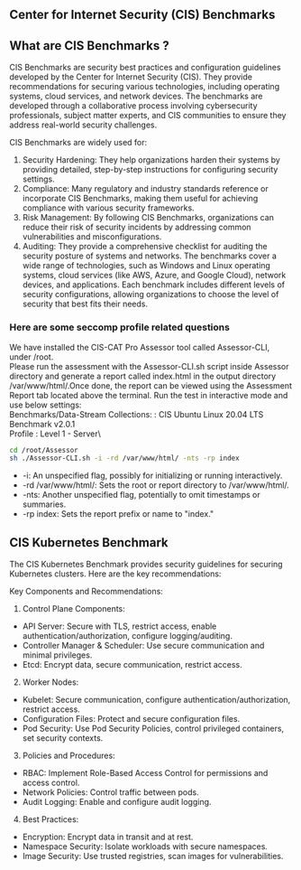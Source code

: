 <h2>Center for Internet Security (CIS) Benchmarks</h2>

## What are CIS Benchmarks ?

CIS Benchmarks are security best practices and configuration guidelines developed by the Center for Internet Security (CIS). They provide recommendations for securing various technologies, including operating systems, cloud services, and network devices. The benchmarks are developed through a collaborative process involving cybersecurity professionals, subject matter experts, and CIS communities to ensure they address real-world security challenges.

CIS Benchmarks are widely used for:

1. Security Hardening: They help organizations harden their systems by providing detailed, step-by-step instructions for configuring security settings.
2. Compliance: Many regulatory and industry standards reference or incorporate CIS Benchmarks, making them useful for achieving compliance with various security frameworks.
3. Risk Management: By following CIS Benchmarks, organizations can reduce their risk of security incidents by addressing common vulnerabilities and misconfigurations.
4. Auditing: They provide a comprehensive checklist for auditing the security posture of systems and networks.
The benchmarks cover a wide range of technologies, such as Windows and Linux operating systems, cloud services (like AWS, Azure, and Google Cloud), network devices, and applications. Each benchmark includes different levels of security configurations, allowing organizations to choose the level of security that best fits their needs.

### Here are some seccomp profile related questions
We have installed the CIS-CAT Pro Assessor tool called Assessor-CLI, under /root.\
Please run the assessment with the Assessor-CLI.sh script inside Assessor directory and generate a report called index.html in the output directory /var/www/html/.Once done, the report can be viewed using the Assessment Report tab located above the terminal.
Run the test in interactive mode and use below settings:\
Benchmarks/Data-Stream Collections: : CIS Ubuntu Linux 20.04 LTS Benchmark v2.0.1\
Profile : Level 1 - Server\

```bash
cd /root/Assessor
sh ./Assessor-CLI.sh -i -rd /var/www/html/ -nts -rp index
```
- -i: An unspecified flag, possibly for initializing or running interactively.
- -rd /var/www/html/: Sets the root or report directory to /var/www/html/.
- -nts: Another unspecified flag, potentially to omit timestamps or summaries.
- -rp index: Sets the report prefix or name to "index."

## CIS Kubernetes Benchmark
The CIS Kubernetes Benchmark provides security guidelines for securing Kubernetes clusters. Here are the key recommendations:

Key Components and Recommendations:
1. Control Plane Components:
- API Server: Secure with TLS, restrict access, enable authentication/authorization, configure logging/auditing.
- Controller Manager & Scheduler: Use secure communication and minimal privileges.
- Etcd: Encrypt data, secure communication, restrict access.

2. Worker Nodes:
- Kubelet: Secure communication, configure authentication/authorization, restrict access.
- Configuration Files: Protect and secure configuration files.
- Pod Security: Use Pod Security Policies, control privileged containers, set security contexts.

3. Policies and Procedures:
- RBAC: Implement Role-Based Access Control for permissions and access control.
- Network Policies: Control traffic between pods.
- Audit Logging: Enable and configure audit logging.

4. Best Practices:
- Encryption: Encrypt data in transit and at rest.
- Namespace Security: Isolate workloads with secure namespaces.
- Image Security: Use trusted registries, scan images for vulnerabilities.